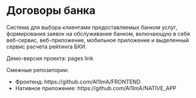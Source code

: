 <h1>Договоры банка</h1>
Cистема для выбора клиентами предоставляемых банком услуг, формирования заявок на обслуживание банком, включающую в себя веб-сервис, веб-приложение, мобильное приложение и выделенный сервис расчета рейтинга БКИ.

Демо-версия проекта: pages link

Смежные репозитории:
<ul>
<li>Фронтенд: https://github.com/Al1lmA/FRONTEND</li>
<li>Нативное приложение: https://github.com/Al1lmA/NATIVE_APP</li>
</ul>
